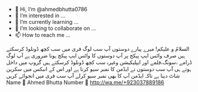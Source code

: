 - 👋 Hi, I’m @ahmedbhutta0786
- 👀 I’m interested in ...
- 🌱 I’m currently learning ...
- 💞️ I’m looking to collaborate on ...
- 📫 How to reach me ...

<!---
ahmedbhutta0786/ahmedbhutta0786 is a ✨ special ✨ repository because its `README.md` (this file) appears on your GitHub profile.
You can click the Preview link to take a look at your changes.
--->
السلامُ و علیکم!
میرے پیارے دوستوں آپ سب لوگ فری میں سب کچھ ڈونلوڈ کرسکتے ہیں صرف واٹس ایپ پیکج پر آپ دوستوں کا واٹس ایپ پیکج ہونا ضروری ہے
   آپ لوگ ڈرامے ،سونگ،فلمے اور ایپلیکیشن وغیرہ سب کچھ ڈونلوڈ کرسکتے ہیں
گروپ میں داخل ہوتے ہی آپ سب دوستوں نے ایڈمن کا نمبر سیو کرنا ہے اور اس کے انبکس میں سکرین شاٹ دینا ہے تاکہ ایڈمن آپ کا بھی نمبر سیو کرلے آپ سب فری میں انجوائے کریں
Name 📛
                Ahmed Bhutta
Number 📲
   http://wa.me/+923037889186
